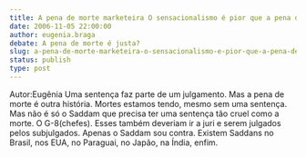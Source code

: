 ```yaml
---
title: A pena de morte marketeira O sensacionalismo é pior que a pena de morte
date: 2006-11-05 22:00:00
author: eugenia.braga
debate: A pena de morte é justa?
slug: a-pena-de-morte-marketeira-o-sensacionalismo-e-pior-que-a-pena-de-morte
status: publish 
type: post
---
```


Autor:Eugênia 
Uma sentença faz parte de um julgamento. Mas a pena de morte é outra história. Mortes estamos tendo, mesmo sem uma sentença. Mas não é só o Saddam que precisa ter uma sentença tão cruel como a morte. O G-8(chefes). Esses também deveriam ir a juri e serem julgados pelos subjulgados. Apenas o Saddam sou contra. Existem Saddans no Brasil, nos EUA, no Paraguai, no Japão, na Índia, enfim.
